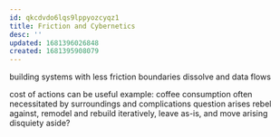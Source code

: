 ```yaml
---
id: qkcdvdo6lqs9lppyozcyqz1
title: Friction and Cybernetics
desc: ''
updated: 1681396026848
created: 1681395908079
---
```


building systems with less friction
boundaries dissolve and data flows

cost of actions can be useful
example: coffee consumption
often necessitated by surroundings and complications
question arises
rebel against, remodel and rebuild iteratively,
leave as-is, and move arising disquiety aside?